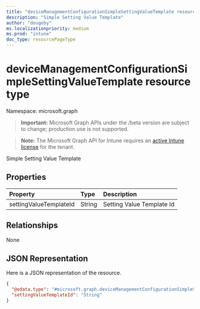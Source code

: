 ```yaml
---
title: "deviceManagementConfigurationSimpleSettingValueTemplate resource type"
description: "Simple Setting Value Template"
author: "dougeby"
ms.localizationpriority: medium
ms.prod: "intune"
doc_type: resourcePageType
---
```


# deviceManagementConfigurationSimpleSettingValueTemplate resource type

Namespace: microsoft.graph

> **Important:** Microsoft Graph APIs under the /beta version are subject to change; production use is not supported.

> **Note:** The Microsoft Graph API for Intune requires an [active Intune license](https://go.microsoft.com/fwlink/?linkid=839381) for the tenant.

Simple Setting Value Template

## Properties
|Property|Type|Description|
|:---|:---|:---|
|settingValueTemplateId|String|Setting Value Template Id|

## Relationships
None

## JSON Representation
Here is a JSON representation of the resource.
<!-- {
  "blockType": "resource",
  "@odata.type": "microsoft.graph.deviceManagementConfigurationSimpleSettingValueTemplate"
}
-->
``` json
{
  "@odata.type": "#microsoft.graph.deviceManagementConfigurationSimpleSettingValueTemplate",
  "settingValueTemplateId": "String"
}
```



